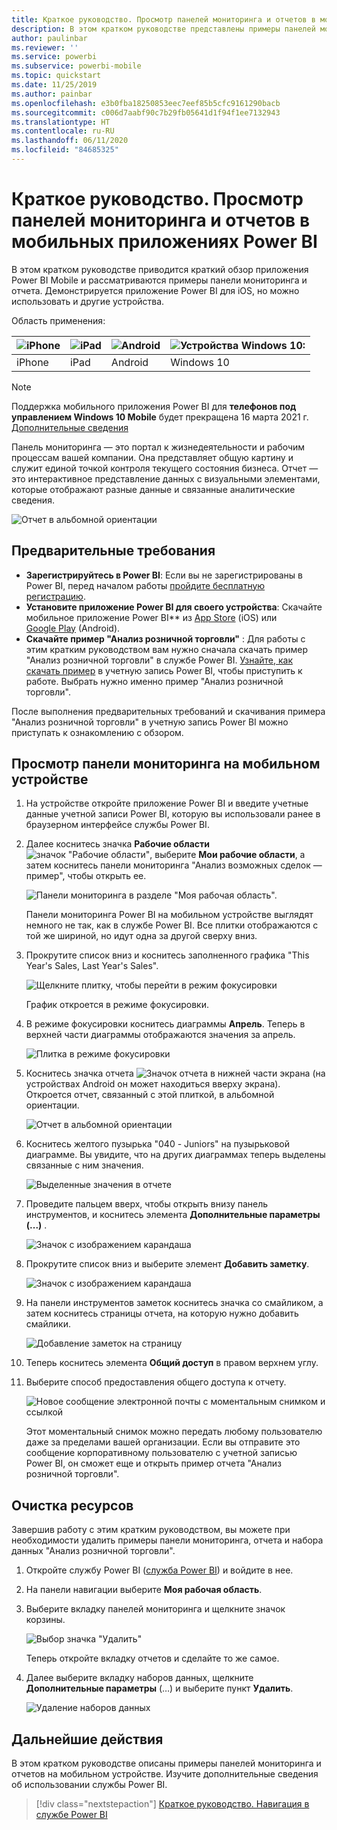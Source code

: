 ```yaml
---
title: Краткое руководство. Просмотр панелей мониторинга и отчетов в мобильных приложениях
description: В этом кратком руководстве представлены примеры панелей мониторинга и отчетов в мобильных приложениях Power BI.
author: paulinbar
ms.reviewer: ''
ms.service: powerbi
ms.subservice: powerbi-mobile
ms.topic: quickstart
ms.date: 11/25/2019
ms.author: painbar
ms.openlocfilehash: e3b0fba18250853eec7eef85b5cfc9161290bacb
ms.sourcegitcommit: c006d7aabf90c7b29fb05641d1f94f1ee7132943
ms.translationtype: HT
ms.contentlocale: ru-RU
ms.lasthandoff: 06/11/2020
ms.locfileid: "84685325"
---
```

# <a name="quickstart-explore-dashboards-and-reports-in-the-power-bi-mobile-apps"></a>Краткое руководство. Просмотр панелей мониторинга и отчетов в мобильных приложениях Power BI
В этом кратком руководстве приводится краткий обзор приложения Power BI Mobile и рассматриваются примеры панели мониторинга и отчета. Демонстрируется приложение Power BI для iOS, но можно использовать и другие устройства.

Область применения:

| ![iPhone](./media/mobile-apps-quickstart-view-dashboard-report/iphone-logo-30-px.png) | ![iPad](./media/mobile-apps-quickstart-view-dashboard-report/ipad-logo-30-px.png) | ![Android](./media/mobile-apps-quickstart-view-dashboard-report/android-logo-30-px.png) | ![Устройства Windows 10:](./media/mobile-apps-quickstart-view-dashboard-report/win-10-logo-30-px.png) |
|:--- |:--- |:--- |:--- |
| iPhone | iPad | Android | Windows 10 |

>[!NOTE]
>Поддержка мобильного приложения Power BI для **телефонов под управлением Windows 10 Mobile** будет прекращена 16 марта 2021 г. [Дополнительные сведения](https://go.microsoft.com/fwlink/?linkid=2121400)

Панель мониторинга — это портал к жизнедеятельности и рабочим процессам вашей компании. Она представляет общую картину и служит единой точкой контроля текущего состояния бизнеса. Отчет — это интерактивное представление данных с визуальными элементами, которые отображают разные данные и связанные аналитические сведения. 

![Отчет в альбомной ориентации](././media/mobile-apps-quickstart-view-dashboard-report/power-bi-android-quickstart-report.png)

## <a name="prerequisites"></a>Предварительные требования

* **Зарегистрируйтесь в Power BI**: Если вы не зарегистрированы в Power BI, перед началом работы [пройдите бесплатную регистрацию](https://app.powerbi.com/signupredirect?pbi_source=web).
* **Установите приложение Power BI для своего устройства**: Скачайте мобильное приложение Power BI** из [App Store](https://apps.apple.com/app/microsoft-power-bi/id929738808) (iOS) или [Google Play](https://play.google.com/store/apps/details?id=com.microsoft.powerbim&amp;amp;clcid=0x409) (Android).
* **Скачайте пример "Анализ розничной торговли"** : Для работы с этим кратким руководством вам нужно сначала скачать пример "Анализ розничной торговли" в службе Power BI. [Узнайте, как скачать пример](./mobile-apps-download-samples.md) в учетную запись Power BI, чтобы приступить к работе. Выбрать нужно именно пример "Анализ розничной торговли".

После выполнения предварительных требований и скачивания примера "Анализ розничной торговли" в учетную запись Power BI можно приступать к ознакомлению с обзором.

## <a name="view-a-dashboard-on-your-mobile-device"></a>Просмотр панели мониторинга на мобильном устройстве
1. На устройстве откройте приложение Power BI и введите учетные данные учетной записи Power BI, которую вы использовали ранее в браузерном интерфейсе службы Power BI.
 
1. Далее коснитесь значка **Рабочие области** ![значок "Рабочие области"](./media/mobile-apps-quickstart-view-dashboard-report/power-bi-iphone-workspaces-button.png), выберите **Мои рабочие области**, а затем коснитесь панели мониторинга "Анализ возможных сделок — пример", чтобы открыть ее.

    ![Панели мониторинга в разделе "Моя рабочая область".](./media/mobile-apps-quickstart-view-dashboard-report/power-bi-android-quickstart-dashboard.png)
   
    Панели мониторинга Power BI на мобильном устройстве выглядят немного не так, как в службе Power BI. Все плитки отображаются с той же шириной, но идут одна за другой сверху вниз.

6. Прокрутите список вниз и коснитесь заполненного графика "This Year's Sales, Last Year's Sales".

    ![Щелкните плитку, чтобы перейти в режим фокусировки](./media/mobile-apps-quickstart-view-dashboard-report/power-bi-android-quickstart-tap-tile-fave.png)

    График откроется в режиме фокусировки.

7. В режиме фокусировки коснитесь диаграммы **Апрель**. Теперь в верхней части диаграммы отображаются значения за апрель.

    ![Плитка в режиме фокусировки](./media/mobile-apps-quickstart-view-dashboard-report/power-bi-android-quickstart-tile-focus.png)

8. Коснитесь значка отчета ![Значок отчета](./media/mobile-apps-quickstart-view-dashboard-report/power-bi-android-quickstart-report-icon.png) в нижней части экрана (на устройствах Android он может находиться вверху экрана). Откроется отчет, связанный с этой плиткой, в альбомной ориентации.

    ![Отчет в альбомной ориентации](././media/mobile-apps-quickstart-view-dashboard-report/power-bi-android-quickstart-report.png)

9. Коснитесь желтого пузырька "040 - Juniors" на пузырьковой диаграмме. Вы увидите, что на других диаграммах теперь выделены связанные с ним значения. 

    ![Выделенные значения в отчете](./media/mobile-apps-quickstart-view-dashboard-report/power-bi-android-quickstart-cross-highlight.png)

10. Проведите пальцем вверх, чтобы открыть внизу панель инструментов, и коснитесь элемента **Дополнительные параметры (...)** .

    ![Значок с изображением карандаша](./media/mobile-apps-quickstart-view-dashboard-report/power-bi-android-quickstart-tap-pencil.png)


11. Прокрутите список вниз и выберите элемент **Добавить заметку**.

    ![Значок с изображением карандаша](./media/mobile-apps-quickstart-view-dashboard-report/power-bi-android-quickstart-tap-pencil2.png)

12. На панели инструментов заметок коснитесь значка со смайликом, а затем коснитесь страницы отчета, на которую нужно добавить смайлики.
 
    ![Добавление заметок на страницу](./media/mobile-apps-quickstart-view-dashboard-report/power-bi-android-quickstart-annotate.png)

13. Теперь коснитесь элемента **Общий доступ** в правом верхнем углу.

14. Выберите способ предоставления общего доступа к отчету.  

    ![Новое сообщение электронной почты с моментальным снимком и ссылкой](./media/mobile-apps-quickstart-view-dashboard-report/power-bi-android-quickstart-send-snapshot.png)

    Этот моментальный снимок можно передать любому пользователю даже за пределами вашей организации. Если вы отправите это сообщение корпоративному пользователю с учетной записью Power BI, он сможет еще и открыть пример отчета "Анализ розничной торговли".

## <a name="clean-up-resources"></a>Очистка ресурсов

Завершив работу с этим кратким руководством, вы можете при необходимости удалить примеры панели мониторинга, отчета и набора данных "Анализ розничной торговли".

1. Откройте службу Power BI ([служба Power BI](https://app.powerbi.com)) и войдите в нее.

2. На панели навигации выберите **Моя рабочая область**.

3. Выберите вкладку панелей мониторинга и щелкните значок корзины.

    ![Выбор значка "Удалить"](./media/mobile-apps-quickstart-view-dashboard-report/power-bi-android-quickstart-delete-retail.png)

    Теперь откройте вкладку отчетов и сделайте то же самое.

4. Далее выберите вкладку наборов данных, щелкните **Дополнительные параметры** (…) и выберите пункт **Удалить**. 


    ![Удаление наборов данных](./media/mobile-apps-quickstart-view-dashboard-report/power-bi-android-quickstart-delete-retail-datasets.png)

## <a name="next-steps"></a>Дальнейшие действия

В этом кратком руководстве описаны примеры панелей мониторинга и отчетов на мобильном устройстве. Изучите дополнительные сведения об использовании службы Power BI. 

> [!div class="nextstepaction"]
> [Краткое руководство. Навигация в службе Power BI](../end-user-experience.md)

